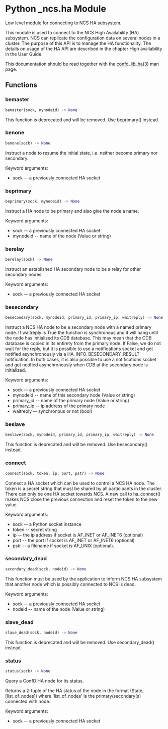 # Python _ncs.ha Module

Low level module for connecting to NCS HA subsystem.

This module is used to connect to the NCS High Availability (HA)
subsystem. NCS can replicate the configuration data on several nodes
in a cluster. The purpose of this API is to manage the HA
functionality. The details on usage of the HA API are described in the
chapter High availability in the User Guide.

This documentation should be read together with the [confd_lib_ha(3)](../man/section3.md#confd_lib_ha) man page.

## Functions

### bemaster

```python
bemaster(sock, mynodeid) -> None
```

This function is deprecated and will be removed.
Use beprimary() instead.

### benone

```python
benone(sock) -> None
```

Instruct a node to resume the initial state, i.e. neither become primary
nor secondary.

Keyword arguments:

* sock -- a previously connected HA socket

### beprimary

```python
beprimary(sock, mynodeid) -> None
```

Instruct a HA node to be primary and also give the node a name.

Keyword arguments:

* sock -- a previously connected HA socket
* mynodeid -- name of the node (Value or string)

### berelay

```python
berelay(sock) -> None
```

Instruct an established HA secondary node to be a relay for other
secondary nodes.

Keyword arguments:

* sock -- a previously connected HA socket

### besecondary

```python
besecondary(sock, mynodeid, primary_id, primary_ip, waitreply) -> None
```

Instruct a NCS HA node to be a secondary node with a named primary node.
If waitreply is True the function is synchronous and it will hang until the
node has initialized its CDB database. This may mean that the CDB database
is copied in its entirety from the primary node. If False, we do not wait
for the reply, but it is possible to use a notifications socket and get
notified asynchronously via a HA_INFO_BESECONDARY_RESULT notification.
In both cases, it is also possible to use a notifications socket and get
notified asynchronously when CDB at the secondary node is initialized.

Keyword arguments:

* sock       -- a previously connected HA socket
* mynodeid   -- name of this secondary node (Value or string)
* primary_id -- name of the primary node (Value or string)
* primary_ip -- ip address of the primary node
* waitreply  -- synchronous or not (bool)

### beslave

```python
beslave(sock, mynodeid, primary_id, primary_ip, waitreply) -> None
```

This function is deprecated and will be removed.
Use besecondary() instead.

### connect

```python
connect(sock, token, ip, port, pstr) -> None
```

Connect a HA socket which can be used to control a NCS HA node. The token
is a secret string that must be shared by all participants in the cluster.
There can only be one HA socket towards NCS. A new call to
ha_connect() makes NCS close the previous connection and reset the token to
the new value.

Keyword arguments:

* sock -- a Python socket instance
* token -- secret string
* ip -- the ip address if socket is AF_INET or AF_INET6 (optional)
* port -- the port if socket is AF_INET or AF_INET6 (optional)
* pstr -- a filename if socket is AF_UNIX (optional).

### secondary_dead

```python
secondary_dead(sock, nodeid) -> None
```

This function must be used by the application to inform NCS HA subsystem
that another node which is possibly connected to NCS is dead.

Keyword arguments:

* sock -- a previously connected HA socket
* nodeid -- name of the node (Value or string)

### slave_dead

```python
slave_dead(sock, nodeid) -> None
```

This function is deprecated and will be removed.
Use secondary_dead() instead.

### status

```python
status(sock) -> None
```

Query a ConfD HA node for its status.

Returns a 2-tuple of the HA status of the node in the format
(State,[list_of_nodes]) where 'list_of_nodes' is the primary/secondary(s)
connected with node.

Keyword arguments:

* sock -- a previously connected HA socket


